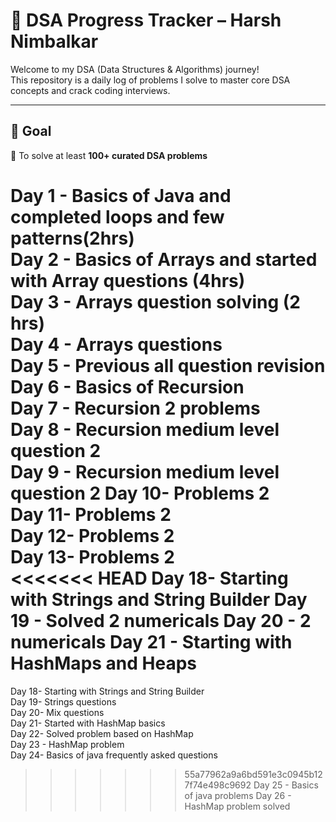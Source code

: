 # 🧠 DSA Progress Tracker – Harsh Nimbalkar

Welcome to my DSA (Data Structures & Algorithms) journey!  
This repository is a daily log of problems I solve to master core DSA concepts and crack coding interviews.

---

## 🚀 Goal

🎯 To solve at least **100+ curated DSA problems**

Day 1 - Basics of Java and completed loops and few patterns(2hrs)  
Day 2 - Basics of Arrays and started with Array questions (4hrs)  
Day 3 - Arrays question solving (2 hrs)  
Day 4 - Arrays questions  
Day 5 - Previous all question revision  
Day 6 - Basics of Recursion  
Day 7 - Recursion 2 problems  
Day 8 - Recursion medium level question 2  
Day 9 - Recursion medium level question 2
Day 10- Problems 2  
Day 11- Problems 2  
Day 12- Problems 2  
Day 13- Problems 2  
<<<<<<< HEAD
Day 18- Starting with Strings and String Builder
Day 19 - Solved 2 numericals
Day 20 - 2 numericals
Day 21 - Starting with HashMaps and Heaps
=======
Day 18- Starting with Strings and String Builder  
Day 19- Strings questions  
Day 20- Mix questions  
Day 21- Started with HashMap basics  
Day 22- Solved problem based on HashMap  
Day 23 - HashMap problem  
Day 24- Basics of java frequently asked questions  
>>>>>>> 55a77962a9a6bd591e3c0945b127f74e498c9692
Day 25 - Basics of java problems 
Day 26 - HashMap problem solved   












